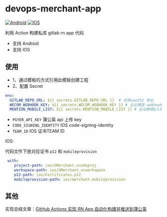 # devops-merchant-app

[![Android](https://github.com/RootLinkFE/devops-merchant-app/actions/workflows/manually-build-android.yml/badge.svg)](https://github.com/RootLinkFE/devops-merchant-app/actions/workflows/manually-build-android.yml)
[![IOS](https://github.com/RootLinkFE/devops-merchant-app/actions/workflows/manually-build-ios.yml/badge.svg)](https://github.com/RootLinkFE/devops-merchant-app/actions/workflows/manually-build-ios.yml)

利用 Action 构建私库 gitlab rn app 代码

- 支持 Android
- 支持 IOS

## 使用

- 1、通过模板的方式引用此模板创建工程
- 2、配置 Secret

```yaml
env:
  GITLAB_REPO_URL: ${{ secrets.GITLAB_REPO_URL }}  # 仓库oauth2 地址
  WECOM_WEBHOOK_KEY: ${{ secrets.WECOM_WEBHOOK_KEY }} # 企业微信 webhook key
  MENTION_MOBILE_LIST: ${{ secrets.MENTION_MOBILE_LIST }} # 企业微信@人员手机号（可不填）
```
- `PGYER_API_KEY` 蒲公英 api 上传 key
- `CODE_SIGNING_IDENTITY`  IOS code-signing-identity
- `TEAM_ID` IOS 证书TEAM ID

IOS:

代码文件下放对应证书 `p12` 和 `mobileprovision`

```yaml
 with:
    project-path: ios/GMerchant.xcodeproj
    workspace-path: ios/GMerchant.xcworkspace
    p12-path: ios/Certificates.p12
    mobileprovision-path: ios/merchant.mobileprovision
```

## 其他

实现总结文章：[GitHub Actions 实现 RN App 自动化构建并推送到蒲公英](https://github.com/giscafer/blog/issues/53)
